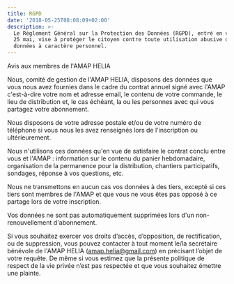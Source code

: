 ```yaml
---
title: RGPD
date: '2018-05-25T08:08:09+02:00'
description: >-
  Le Règlement Général sur la Protection des Données (RGPD), entré en vigueur ce
  25 mai, vise à protéger le citoyen contre toute utilisation abusive de ses
  données à caractère personnel.
---
```

Avis aux membres de l'AMAP HELIA

Nous, comité de gestion de l'AMAP HELIA, disposons des données que vous nous avez fournies dans le cadre du contrat annuel signé avec l'AMAP c'est-à-dire votre nom et adresse email, le contenu de votre commande, le lieu de distribution et, le cas échéant, la ou les personnes avec qui vous partagez votre abonnement. 

Nous disposons de votre adresse postale et/ou de votre numéro de téléphone si vous nous les avez renseignés lors de l'inscription ou ultérieurement.

Nous n'utilisons ces données qu'en vue de satisfaire le contrat conclu entre vous et l'AMAP : information sur le contenu du panier hebdomadaire, organisation de la permanence pour la distribution, chantiers participatifs, sondages, réponse à vos questions, etc. 

Nous ne transmettons en aucun cas vos données à des tiers, excepté si ces tiers sont membres de l'AMAP et que vous ne vous êtes pas opposé à ce partage lors de votre inscription. 

Vos données ne sont pas automatiquement supprimées lors d'un non-renouvellement d'abonnement.

Si vous souhaitez exercer vos droits d’accès, d’opposition, de rectification, ou de suppression, vous pouvez contacter à tout moment le/la secrétaire bénévole de l'AMAP HELIA (amap.helia@gmail.com) en précisant l’objet de votre requête. De même si vous estimez que la présente politique de respect de la vie privée n’est pas respectée et que vous souhaitez émettre une plainte.
